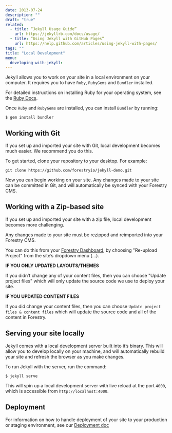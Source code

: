 ```yaml
---
date: 2013-07-24
description: ""
draft: "true"
related: 
  - title: “Jekyll Usage Guide”
    url: https://jekyllrb.com/docs/usage/
  - title: “Using Jekyll with GitHub Pages”
    url: https://help.github.com/articles/using-jekyll-with-pages/
tags: ""
title: "Local Development"
menu:
  developing-with-jekyll:
---
```

Jekyll allows you to work on your site in a local environment on your computer. It requires you to have `Ruby`, `RubyGems` and `Bundler` installed.

For detailed instructions on installing Ruby for your operating system, see the [Ruby Docs][1].

Once `Ruby` and `RubyGems` are installed, you can install `Bundler` by running:

	$ gem install bundler

## Working with Git
If you set up and imported your site with Git, local development becomes much easier. We recommend you do this.

To get started, clone your repository to your desktop. For example:

	git clone https://github.com/forestryio/jekyll-demo.git

Now you can begin working on your site. Any changes made to your site can be committed in Git, and will automatically be synced with your Forestry CMS.

## Working with a Zip-based site
If you set up and imported your site with a  zip file, local development becomes more challenging.

Any changes made to your site must be rezipped and reimported into your Forestry CMS.

You can do this from your [Forestry Dashboard][2], by choosing "Re-upload Project" from the site’s dropdown menu (…).

**IF YOU ONLY UPDATED LAYOUTS/THEMES**

If you didn’t change any of your content files, then you can choose "Update project files" which will only update the source code we use to deploy your site.

**IF YOU UPDATED CONTENT FILES**

If you did change your content files, then you can choose `Update project files & content files` which will update the source code and all of the content in Forestry.

## Serving your site locally
Jekyll comes with a local development server built into it’s binary. This will allow you to develop locally on your machine, and will automatically rebuild your site and refresh the browser as you make changes.

To run Jekyll with the server, run the command:

	$ jekyll serve

This will spin up a local development server with live reload at the port `4000`, which is accessible from `http://localhost:4000`.

## Deployment
For information on how to handle deployment of your site to your production or staging environment, see our [Deployment doc][3]

[1]:	https://www.ruby-lang.org/en/documentation/installation/
[2]:	https://app.forestry.io/dashboard
[3]:	/docs/deployment-and-management/setting-up-deployment

